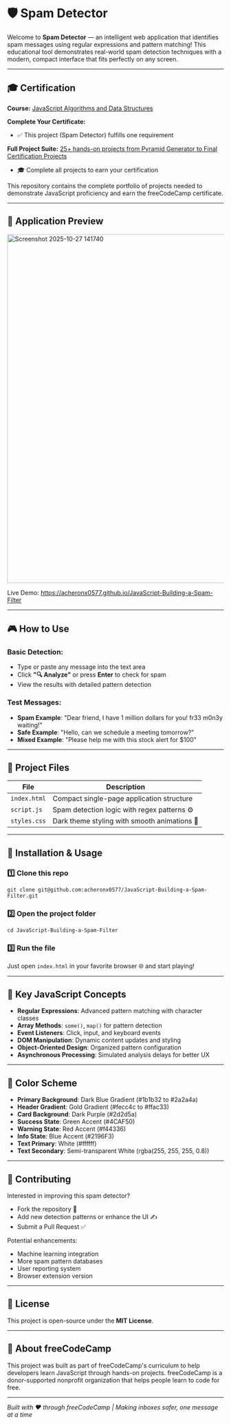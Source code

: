 # 🛡️ Spam Detector

Welcome to **Spam Detector** — an intelligent web application that identifies spam messages using regular expressions and pattern matching! This educational tool demonstrates real-world spam detection techniques with a modern, compact interface that fits perfectly on any screen.

---

## 🎓 Certification

**Course:** [JavaScript Algorithms and Data Structures](https://www.freecodecamp.org/learn/javascript-algorithms-and-data-structures-v8)

**Complete Your Certificate:**
- ✅ This project (Spam Detector) fulfills one requirement

**Full Project Suite:** [25+ hands-on projects from Pyramid Generator to Final Certification Projects](https://github.com/acheronx0577/JavaScript-Algorithms-and-Data-Structures)
- 🎓 Complete all projects to earn your certification

This repository contains the complete portfolio of projects needed to demonstrate JavaScript proficiency and earn the freeCodeCamp certificate.

---

## 📸 Application Preview

<img width="715" height="809" alt="Screenshot 2025-10-27 141740" src="https://github.com/user-attachments/assets/97262308-2771-4254-84b6-a63ad5c42ce5" />

Live Demo: https://acheronx0577.github.io/JavaScript-Building-a-Spam-Filter

---

## 🎮 How to Use

### Basic Detection:
- Type or paste any message into the text area
- Click **"🔍 Analyze"** or press **Enter** to check for spam
- View the results with detailed pattern detection

### Test Messages:
- **Spam Example**: "Dear friend, I have 1 million dollars for you! fr33 m0n3y waiting!"
- **Safe Example**: "Hello, can we schedule a meeting tomorrow?"
- **Mixed Example**: "Please help me with this stock alert for $100"

---


## 🧩 Project Files

| File | Description |
|------|-------------|
| `index.html` | Compact single-page application structure |
| `script.js` | Spam detection logic with regex patterns ⚙️ |
| `styles.css` | Dark theme styling with smooth animations 🎨 |

---

## 🧰 Installation & Usage

### 1️⃣ Clone this repo
```
git clone git@github.com:acheronx0577/JavaScript-Building-a-Spam-Filter.git
```

### 2️⃣ Open the project folder
```
cd JavaScript-Building-a-Spam-Filter
```

### 3️⃣ Run the file
Just open `index.html` in your favorite browser 🌐 and start playing!

---

## 🎯 Key JavaScript Concepts

- **Regular Expressions**: Advanced pattern matching with character classes
- **Array Methods**: `some()`, `map()` for pattern detection
- **Event Listeners**: Click, input, and keyboard events
- **DOM Manipulation**: Dynamic content updates and styling
- **Object-Oriented Design**: Organized pattern configuration
- **Asynchronous Processing**: Simulated analysis delays for better UX

---

## 🎨 Color Scheme

- **Primary Background**: Dark Blue Gradient (#1b1b32 to #2a2a4a)
- **Header Gradient**: Gold Gradient (#fecc4c to #ffac33)
- **Card Background**: Dark Purple (#2d2d5a)
- **Success State**: Green Accent (#4CAF50)
- **Warning State**: Red Accent (#f44336)
- **Info State**: Blue Accent (#2196F3)
- **Text Primary**: White (#ffffff)
- **Text Secondary**: Semi-transparent White (rgba(255, 255, 255, 0.8))

---

## 🤝 Contributing

Interested in improving this spam detector?  
- Fork the repository 🍴  
- Add new detection patterns or enhance the UI ✍️  
- Submit a Pull Request ✅  

Potential enhancements:
- Machine learning integration
- More spam pattern databases
- User reporting system
- Browser extension version

---

## 📜 License

This project is open-source under the **MIT License**.

---

## 🚀 About freeCodeCamp

This project was built as part of freeCodeCamp's curriculum to help developers learn JavaScript through hands-on projects. freeCodeCamp is a donor-supported nonprofit organization that helps people learn to code for free.

---

*Built with ❤️ through freeCodeCamp | Making inboxes safer, one message at a time*
